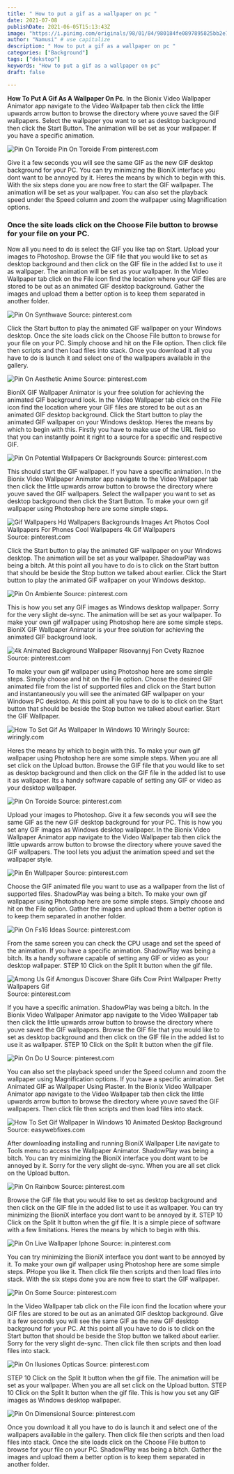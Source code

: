 ```yaml
---
title: " How to put a gif as a wallpaper on pc "
date: 2021-07-08
publishDate: 2021-06-05T15:13:43Z
image: "https://i.pinimg.com/originals/98/01/84/980184fe0897895825bb2e751d8007f7.gif"
author: "Namusi" # use capitalize
description: " How to put a gif as a wallpaper on pc "
categories: ["Background"]
tags: ["dekstop"]
keywords: "How to put a gif as a wallpaper on pc"
draft: false

---
```



**How To Put A Gif As A Wallpaper On Pc**. In the Bionix Video Wallpaper Animator app navigate to the Video Wallpaper tab then click the little upwards arrow button to browse the directory where youve saved the GIF wallpapers. Select the wallpaper you want to set as desktop background then click the Start Button. The animation will be set as your wallpaper. If you have a specific animation.

![Pin On Toroide](https://i.pinimg.com/originals/d3/6d/93/d36d93f3a52c647a427b89cad8c44423.gif "Pin On Toroide")
Pin On Toroide From pinterest.com


Give it a few seconds you will see the same GIF as the new GIF desktop background for your PC. You can try minimizing the BioniX interface you dont want to be annoyed by it. Heres the means by which to begin with this. With the six steps done you are now free to start the GIF wallpaper. The animation will be set as your wallpaper. You can also set the playback speed under the Speed column and zoom the wallpaper using Magnification options.

### Once the site loads click on the Choose File button to browse for your file on your PC.

Now all you need to do is select the GIF you like tap on Start. Upload your images to Photoshop. Browse the GIF file that you would like to set as desktop background and then click on the GIF file in the added list to use it as wallpaper. The animation will be set as your wallpaper. In the Video Wallpaper tab click on the File icon find the location where your GIF files are stored to be out as an animated GIF desktop background. Gather the images and upload them a better option is to keep them separated in another folder.


![Pin On Synthwave](https://i.pinimg.com/originals/29/14/97/2914979d57cf620dbf74856235f6f704.gif "Pin On Synthwave")
Source: pinterest.com

Click the Start button to play the animated GIF wallpaper on your Windows desktop. Once the site loads click on the Choose File button to browse for your file on your PC. Simply choose and hit on the File option. Then click file then scripts and then load files into stack. Once you download it all you have to do is launch it and select one of the wallpapers available in the gallery.

![Pin On Aesthetic Anime](https://i.pinimg.com/originals/e8/46/14/e84614ae6f0b610fd3ce787b92963415.gif "Pin On Aesthetic Anime")
Source: pinterest.com

BioniX GIF Wallpaper Animator is your free solution for achieving the animated GIF background look. In the Video Wallpaper tab click on the File icon find the location where your GIF files are stored to be out as an animated GIF desktop background. Click the Start button to play the animated GIF wallpaper on your Windows desktop. Heres the means by which to begin with this. Firstly you have to make use of the URL field so that you can instantly point it right to a source for a specific and respective GIF.

![Pin On Potential Wallpapers Or Backgrounds](https://i.pinimg.com/originals/59/69/84/59698460a33a71e42ddf46e185e17737.gif "Pin On Potential Wallpapers Or Backgrounds")
Source: pinterest.com

This should start the GIF wallpaper. If you have a specific animation. In the Bionix Video Wallpaper Animator app navigate to the Video Wallpaper tab then click the little upwards arrow button to browse the directory where youve saved the GIF wallpapers. Select the wallpaper you want to set as desktop background then click the Start Button. To make your own gif wallpaper using Photoshop here are some simple steps.

![Gif Wallpapers Hd Wallpapers Backgrounds Images Art Photos Cool Wallpapers For Phones Cool Wallpapers 4k Gif Wallpapers](https://i.pinimg.com/originals/7c/83/af/7c83afe4915fc72564941ab32ff1e37d.gif "Gif Wallpapers Hd Wallpapers Backgrounds Images Art Photos Cool Wallpapers For Phones Cool Wallpapers 4k Gif Wallpapers")
Source: pinterest.com

Click the Start button to play the animated GIF wallpaper on your Windows desktop. The animation will be set as your wallpaper. ShadowPlay was being a bitch. At this point all you have to do is to click on the Start button that should be beside the Stop button we talked about earlier. Click the Start button to play the animated GIF wallpaper on your Windows desktop.

![Pin On Ambiente](https://i.pinimg.com/originals/88/61/50/88615031268eedb69a9371a580057fbe.gif "Pin On Ambiente")
Source: pinterest.com

This is how you set any GIF images as Windows desktop wallpaper. Sorry for the very slight de-sync. The animation will be set as your wallpaper. To make your own gif wallpaper using Photoshop here are some simple steps. BioniX GIF Wallpaper Animator is your free solution for achieving the animated GIF background look.

![4k Animated Background Wallpaper Risovannyj Fon Cvety Raznoe](https://i.pinimg.com/originals/bc/e1/9a/bce19a3c82815a503281cc81d62636e7.gif "4k Animated Background Wallpaper Risovannyj Fon Cvety Raznoe")
Source: pinterest.com

To make your own gif wallpaper using Photoshop here are some simple steps. Simply choose and hit on the File option. Choose the desired GIF animated file from the list of supported files and click on the Start button and instantaneously you will see the animated GIF wallpaper on your Windows PC desktop. At this point all you have to do is to click on the Start button that should be beside the Stop button we talked about earlier. Start the GIF Wallpaper.

![How To Set Gif As Wallpaper In Windows 10 Wiringly](http://wiringly.com/wp-content/uploads/2020/01/Convert-GIF-to-Wallpaper-1024x579.png "How To Set Gif As Wallpaper In Windows 10 Wiringly")
Source: wiringly.com

Heres the means by which to begin with this. To make your own gif wallpaper using Photoshop here are some simple steps. When you are all set click on the Upload button. Browse the GIF file that you would like to set as desktop background and then click on the GIF file in the added list to use it as wallpaper. Its a handy software capable of setting any GIF or video as your desktop wallpaper.

![Pin On Toroide](https://i.pinimg.com/originals/d3/6d/93/d36d93f3a52c647a427b89cad8c44423.gif "Pin On Toroide")
Source: pinterest.com

Upload your images to Photoshop. Give it a few seconds you will see the same GIF as the new GIF desktop background for your PC. This is how you set any GIF images as Windows desktop wallpaper. In the Bionix Video Wallpaper Animator app navigate to the Video Wallpaper tab then click the little upwards arrow button to browse the directory where youve saved the GIF wallpapers. The tool lets you adjust the animation speed and set the wallpaper style.

![Pin En Wallpaper](https://i.pinimg.com/originals/5c/ac/7b/5cac7b24a26c09f3b9c4f4cdee94a06c.gif "Pin En Wallpaper")
Source: pinterest.com

Choose the GIF animated file you want to use as a wallpaper from the list of supported files. ShadowPlay was being a bitch. To make your own gif wallpaper using Photoshop here are some simple steps. Simply choose and hit on the File option. Gather the images and upload them a better option is to keep them separated in another folder.

![Pin On Fs16 Ideas](https://i.pinimg.com/originals/b5/fd/3f/b5fd3fbe984103e08b9482471484394b.gif "Pin On Fs16 Ideas")
Source: pinterest.com

From the same screen you can check the CPU usage and set the speed of the animation. If you have a specific animation. ShadowPlay was being a bitch. Its a handy software capable of setting any GIF or video as your desktop wallpaper. STEP 10 Click on the Split It button when the gif file.

![Among Us Gif Amongus Discover Share Gifs Cow Print Wallpaper Pretty Wallpapers Gif](https://i.pinimg.com/originals/14/f4/85/14f485c95f8b62e50e374fa3ddb7ffce.gif "Among Us Gif Amongus Discover Share Gifs Cow Print Wallpaper Pretty Wallpapers Gif")
Source: pinterest.com

If you have a specific animation. ShadowPlay was being a bitch. In the Bionix Video Wallpaper Animator app navigate to the Video Wallpaper tab then click the little upwards arrow button to browse the directory where youve saved the GIF wallpapers. Browse the GIF file that you would like to set as desktop background and then click on the GIF file in the added list to use it as wallpaper. STEP 10 Click on the Split It button when the gif file.

![Pin On Do U](https://i.pinimg.com/originals/9a/af/22/9aaf222eb95daf713c85604407af0462.gif "Pin On Do U")
Source: pinterest.com

You can also set the playback speed under the Speed column and zoom the wallpaper using Magnification options. If you have a specific animation. Set Animated GIF as Wallpaper Using Plaster. In the Bionix Video Wallpaper Animator app navigate to the Video Wallpaper tab then click the little upwards arrow button to browse the directory where youve saved the GIF wallpapers. Then click file then scripts and then load files into stack.

![How To Set Gif Wallpaper In Windows 10 Animated Desktop Background](https://easywebfixes.com/wp-content/uploads/2019/08/Windows-10-Gif-wallpaper.gif "How To Set Gif Wallpaper In Windows 10 Animated Desktop Background")
Source: easywebfixes.com

After downloading installing and running BioniX Wallpaper Lite navigate to Tools menu to access the Wallpaper Animator. ShadowPlay was being a bitch. You can try minimizing the BioniX interface you dont want to be annoyed by it. Sorry for the very slight de-sync. When you are all set click on the Upload button.

![Pin On Rainbow](https://i.pinimg.com/originals/f0/5b/67/f05b6701811dfd9cfdc96456eadcf1ab.gif "Pin On Rainbow")
Source: pinterest.com

Browse the GIF file that you would like to set as desktop background and then click on the GIF file in the added list to use it as wallpaper. You can try minimizing the BioniX interface you dont want to be annoyed by it. STEP 10 Click on the Split It button when the gif file. It is a simple piece of software with a few limitations. Heres the means by which to begin with this.

![Pin On Live Wallpaper Iphone](https://i.pinimg.com/originals/01/e6/dc/01e6dc0aae39517096fd5730f1eb07ae.gif "Pin On Live Wallpaper Iphone")
Source: in.pinterest.com

You can try minimizing the BioniX interface you dont want to be annoyed by it. To make your own gif wallpaper using Photoshop here are some simple steps. PHope you like it. Then click file then scripts and then load files into stack. With the six steps done you are now free to start the GIF wallpaper.

![Pin On Some](https://i.pinimg.com/originals/77/d7/81/77d78134db72b56aa1f07c7ed64c0b6a.gif "Pin On Some")
Source: pinterest.com

In the Video Wallpaper tab click on the File icon find the location where your GIF files are stored to be out as an animated GIF desktop background. Give it a few seconds you will see the same GIF as the new GIF desktop background for your PC. At this point all you have to do is to click on the Start button that should be beside the Stop button we talked about earlier. Sorry for the very slight de-sync. Then click file then scripts and then load files into stack.

![Pin On Ilusiones Opticas](https://i.pinimg.com/originals/9b/d8/33/9bd833453e48f8ec74d408e80cbd653c.gif "Pin On Ilusiones Opticas")
Source: pinterest.com

STEP 10 Click on the Split It button when the gif file. The animation will be set as your wallpaper. When you are all set click on the Upload button. STEP 10 Click on the Split It button when the gif file. This is how you set any GIF images as Windows desktop wallpaper.

![Pin On Dimensional](https://i.pinimg.com/originals/98/01/84/980184fe0897895825bb2e751d8007f7.gif "Pin On Dimensional")
Source: pinterest.com

Once you download it all you have to do is launch it and select one of the wallpapers available in the gallery. Then click file then scripts and then load files into stack. Once the site loads click on the Choose File button to browse for your file on your PC. ShadowPlay was being a bitch. Gather the images and upload them a better option is to keep them separated in another folder.

